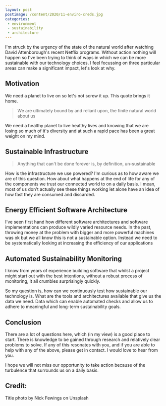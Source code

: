 ```yaml
---
layout: post
postimage: /content/2020/11-enviro-creds.jpg
categories:
 - environment
 - sustainability
 - architecture
---
```


I'm struck by the urgency of the state of the natural world after watching David Attenborough's recent Netflix programs. Without action nothing will happen so I've been trying to think of ways in which we can be more sustainable with our technology choices. I feel focussing on three particular areas can make a significant impact, let's look at why.

## Motivation

We need a planet to live on so let's not screw it up. This quote brings it home.

> We are ultimately bound by and reliant upon, the finite natural world about us

We need a healthy planet to live healthy lives and knowing that we are losing so much of it's diversity and at such a rapid pace has been a great weight on my mind.

## Sustainable Infrastructure

> Anything that can't be done forever is, by definition, un-sustainable

How is the infrastructure we use powered? I'm curious as to how aware we are of this question. How about what happens at the end of life for any of the components we trust our connected world to on a daily basis. I mean, most of us don't actually see these things working let alone have an idea of how fast they are consumed and discarded.

## Energy Efficient Software Architecture

I've seen first hand how different software architectures and software implementations can produce wildly varied resource needs. In the past, throwing money at the problem with bigger and more powerful machines was ok but we all know this is not a sustainable option. Instead we need to be systematically looking at increasing the efficiency of our applications

## Automated Sustainability Monitoring

I know from years of experience building software that whilst a project might start out with the best intentions, without a robust process of monitoring, it all crumbles surprisingly quickly.

So my question is, how can we continuously test how sustainable our technology is. What are the tools and architectures available that give us the data we need. Data which can enable automated checks and allow us to adhere to meaningful and long-term sustainability goals.

## Conclusion

There are a lot of questions here, which (in my view) is a good place to start. There is knowledge to be gained through research and relatively clear problems to solve. If any of this resonates with you, and if you are able to help with any of the above, please get in contact. I would love to hear from you.

I hope we will not miss our opportunity to take action because of the turbulence that surrounds us on a daily basis.

## Credit:
Title photo by Nick Fewings on Unsplash


